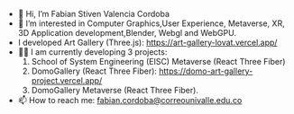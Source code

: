 - 👋 Hi, I’m Fabian Stiven Valencia Cordoba
- 👀 I’m interested in Computer Graphics,User Experience, Metaverse, XR, 3D Application development,Blender, Webgl and WebGPU.
- I developed Art Gallery (Three.js): https://art-gallery-lovat.vercel.app/
- 🧑‍💻 I am currently developing 3 projects:
  1. School of System Engineering (EISC) Metaverse (React Three Fiber)
  2. DomoGallery (React Three Fiber): https://domo-art-gallery-project.vercel.app/
  3. DomoGallery Metaverse (React Three Fiber).
- 📫 How to reach me: fabian.cordoba@correounivalle.edu.co
